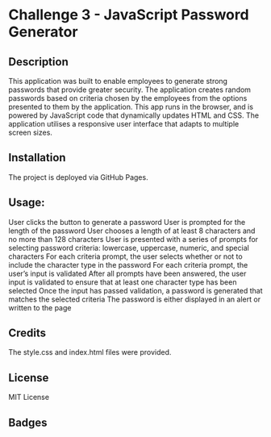 # Challenge 3 - JavaScript Password Generator

## Description
This application was built to enable employees to generate strong passwords that provide greater security. The application creates random passwords based on criteria chosen by the employees from the options presented to them by the application. This app runs in the browser, and is powered by JavaScript code that dynamically updates HTML and CSS. The application utilises a responsive user interface that adapts to multiple screen sizes.

## Installation
The project is deployed via GitHub Pages.

## Usage:
User clicks the button to generate a password
User is prompted for the length of the password
User chooses a length of at least 8 characters and no more than 128 characters
User is presented with a series of prompts for selecting password criteria: lowercase, uppercase, numeric, and special characters
For each criteria prompt, the user selects whether or not to include the character type in the password
For each criteria prompt, the user’s input is validated
After all prompts have been answered, the user input is validated to ensure that at least one character type has been selected
Once the input has passed validation, a password is generated that matches the selected criteria
The password is either displayed in an alert or written to the page

## Credits

The style.css and index.html files were provided.

## License

MIT License

## Badges
